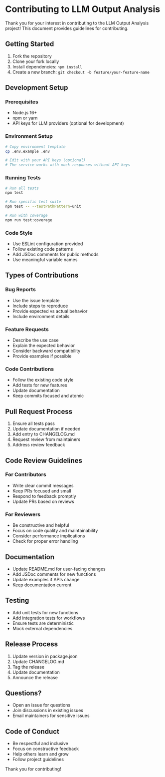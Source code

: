 # Contributing to LLM Output Analysis

Thank you for your interest in contributing to the LLM Output Analysis project! This document provides guidelines for contributing.

## Getting Started

1. Fork the repository
2. Clone your fork locally
3. Install dependencies: `npm install`
4. Create a new branch: `git checkout -b feature/your-feature-name`

## Development Setup

### Prerequisites
- Node.js 16+ 
- npm or yarn
- API keys for LLM providers (optional for development)

### Environment Setup
```bash
# Copy environment template
cp .env.example .env

# Edit with your API keys (optional)
# The service works with mock responses without API keys
```

### Running Tests
```bash
# Run all tests
npm test

# Run specific test suite
npm test -- --testPathPattern=unit

# Run with coverage
npm run test:coverage
```

### Code Style
- Use ESLint configuration provided
- Follow existing code patterns
- Add JSDoc comments for public methods
- Use meaningful variable names

## Types of Contributions

### Bug Reports
- Use the issue template
- Include steps to reproduce
- Provide expected vs actual behavior
- Include environment details

### Feature Requests
- Describe the use case
- Explain the expected behavior
- Consider backward compatibility
- Provide examples if possible

### Code Contributions
- Follow the existing code style
- Add tests for new features
- Update documentation
- Keep commits focused and atomic

## Pull Request Process

1. Ensure all tests pass
2. Update documentation if needed
3. Add entry to CHANGELOG.md
4. Request review from maintainers
5. Address review feedback

## Code Review Guidelines

### For Contributors
- Write clear commit messages
- Keep PRs focused and small
- Respond to feedback promptly
- Update PRs based on reviews

### For Reviewers
- Be constructive and helpful
- Focus on code quality and maintainability
- Consider performance implications
- Check for proper error handling

## Documentation

- Update README.md for user-facing changes
- Add JSDoc comments for new functions
- Update examples if APIs change
- Keep documentation current

## Testing

- Add unit tests for new functions
- Add integration tests for workflows
- Ensure tests are deterministic
- Mock external dependencies

## Release Process

1. Update version in package.json
2. Update CHANGELOG.md
3. Tag the release
4. Update documentation
5. Announce the release

## Questions?

- Open an issue for questions
- Join discussions in existing issues
- Email maintainers for sensitive issues

## Code of Conduct

- Be respectful and inclusive
- Focus on constructive feedback
- Help others learn and grow
- Follow project guidelines

Thank you for contributing!